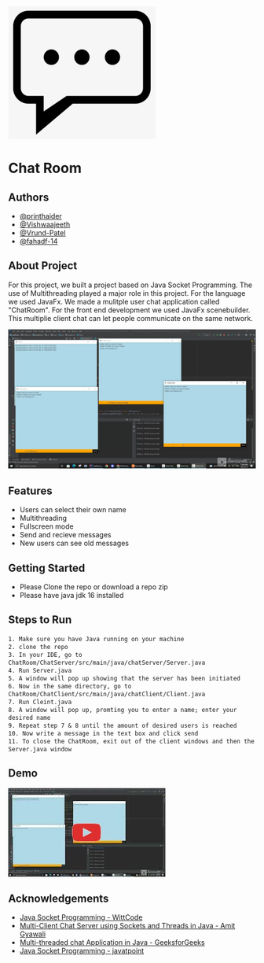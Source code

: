 
![Logo](https://github.com/Vishwaajeeth/Images/blob/main/pictures/Chat_Icon.png?raw=true=x250 )



# Chat Room

## Authors

- [@printhaider](https://github.com/printhaider)
- [@Vishwaajeeth](https://github.com/Vishwaajeeth)
- [@Vrund-Patel](https://github.com/Vrund-Patel)
- [@fahadf-14](https://github.com/fahadf-14)


## About Project
For this project, we built a project based on Java Socket Programming. The use of Multithreading played a major role in this project. For the language we used JavaFx. We made a mulitple user chat application called "ChatRoom". For the front end development we used JavaFx scenebuilder. This multiplie client chat can let people communicate on the same network.

![App Screenshot](https://github.com/printhaider/ChatRoom/blob/main/demonstration_Moment.jpg?raw=true)


## Features

- Users can select their own name
- Multithreading
- Fullscreen mode
- Send and recieve messages
- New users can see old messages


## Getting Started

- Please Clone the repo or download a repo zip
- Please have java jdk 16 installed
## Steps to Run

    1. Make sure you have Java running on your machine
    2. clone the repo
    3. In your IDE, go to ChatRoom/ChatServer/src/main/java/chatServer/Server.java
    4. Run Server.java
    5. A window will pop up showing that the server has been initiated 
    6. Now in the same directory, go to ChatRoom/ChatClient/src/main/java/chatClient/Client.java
    7. Run Cleint.java
    8. A window will pop up, promting you to enter a name; enter your desired name
    9. Repeat step 7 & 8 until the amount of desired users is reached
    10. Now write a message in the text box and click send
    11. To close the ChatRoom, exit out of the client windows and then the Server.java window
## Demo

[![Watch the video](https://github.com/printhaider/ChatRoom/blob/main/mq2.jpg?raw=true)](https://youtu.be/EDOzaVZDYfM)
## Acknowledgements

 - [Java Socket Programming - WittCode](https://www.youtube.com/watch?v=gLfuZrrfKes)
 - [Multi-Client Chat Server using Sockets and Threads in Java - Amit Gyawali](https://gyawaliamit.medium.com/multi-client-chat-server-using-sockets-and-threads-in-java-2d0b64cad4a7)
 - [Multi-threaded chat Application in Java - GeeksforGeeks](https://www.geeksforgeeks.org/multi-threaded-chat-application-set-1/)
 - [Java Socket Programming - javatpoint](https://www.javatpoint.com/socket-programming)

